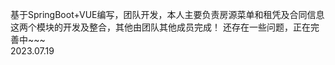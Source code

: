 基于SpringBoot+VUE编写，团队开发，本人主要负责房源菜单和租凭及合同信息这两个模块的开发及整合，其他由团队其他成员完成！
还存在一些问题，正在完善中~~~</br>
                                                    2023.07.19